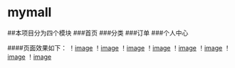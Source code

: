 # mymall


##本项目分为四个模块
###首页
###分类
###订单
###个人中心

####页面效果如下：
！[image](https://github.com/oohlxoo/mymall/blob/master/static/mymallpic/1.png)
！[image](https://github.com/oohlxoo/mymall/blob/master/static/mymallpic/2.png)
！[image](https://github.com/oohlxoo/mymall/blob/master/static/mymallpic/3.png)
！[image](https://github.com/oohlxoo/mymall/blob/master/static/mymallpic/4.png)
！[image](https://github.com/oohlxoo/mymall/blob/master/static/mymallpic/5.png)
！[image](https://github.com/oohlxoo/mymall/blob/master/static/mymallpic/6.png)
！[image](https://github.com/oohlxoo/mymall/blob/master/static/mymallpic/7.png)
！[image](https://github.com/oohlxoo/mymall/blob/master/static/mymallpic/8.png)
